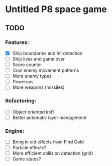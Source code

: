 # Untitled P8 space game

## TODO

### Features:
- [x] Ship boundaries and hit detection
- [ ] Ship lives and game over
- [ ] Score counter
- [ ] Cool enemy movement patterns
- [ ] More enemy types
- [ ] Powerups
- [ ] More weapons (missiles)

### Refactoring:
- [ ] Object oriented init?
- [ ] Better automatic layer management

### Engine:
- [ ] Bring in old effects from Find Gold
- [ ] Particle effects?
- [ ] More efficient collision detection (grid)
- [ ] Game states?
